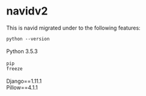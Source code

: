 # navidv2
This is navid migrated under to the following features:

<code>python --version</code>
<br><br>
Python 3.5.3<br><br>
<code>pip freeze</code>
<br><br>
Django==1.11.1
<br>
Pillow==4.1.1



